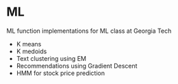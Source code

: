 # ML
ML function implementations for ML class at Georgia Tech
<ul>
<li>K means</li>
<li>K medoids</li>
<li>Text clustering using EM</li>
<li>Recommendations using Gradient Descent</li>
<li>HMM for stock price prediction</li>
</ul>
